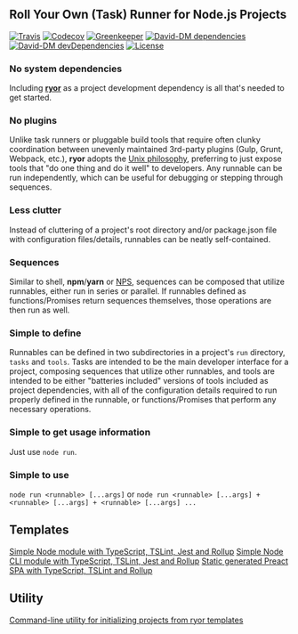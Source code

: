 ## Roll Your Own (Task) Runner for Node.js Projects

[![Travis](https://img.shields.io/travis/ryor-org/ryor.svg)](https://travis-ci.org/ryor-org/ryor/branches)
[![Codecov](https://img.shields.io/codecov/c/github/ryor-org/ryor/v0.1.2.svg)](https://codecov.io/gh/ryor-org/ryor/branch/v0.1.2)
[![Greenkeeper](https://badges.greenkeeper.io/ryor-org/ryor.svg)](https://greenkeeper.io/)
[![David-DM dependencies](https://david-dm.org/ryor-org/ryor/master.svg)](https://david-dm.org/ryor-org/ryor/master)
[![David-DM devDependencies](https://david-dm.org/ryor-org/ryor/dev-status.svg)](https://david-dm.org/ryor-org/ryor/master#info=devDependencies)
[![License](https://img.shields.io/github/license/ryor-org/ryor.svg)](https://github.com/ryor-org/ryor/blob/master/LICENSE)

### No system dependencies

Including **[ryor](https://www.npmjs.com/package/ryor)** as a project development dependency is all that's needed to get started.

### No plugins

Unlike task runners or pluggable build tools that require often clunky coordination between unevenly maintained 3rd-party plugins (Gulp, Grunt, Webpack, etc.), **ryor** adopts the [Unix philosophy](https://en.wikipedia.org/wiki/Unix_philosophy), preferring to just expose tools that "do one thing and do it well" to developers.  Any runnable can be run independently, which can be useful for debugging or stepping through sequences.

### Less clutter

Instead of cluttering of a project's root directory and/or package.json file with configuration files/details, runnables can be neatly self-contained.

### Sequences

Similar to shell, **npm**/**yarn** or [NPS](https://www.npmjs.com/package/nps), sequences can be composed that utilize runnables, either run in series or parallel.  If runnables defined as functions/Promises return sequences themselves, those operations are then run as well.

### Simple to define

Runnables can be defined in two subdirectories in a project's `run` directory, `tasks` and `tools`. Tasks are intended to be the main developer interface for a project, composing sequences that utilize other runnables, and tools are intended to be either "batteries included" versions of tools included as project dependencies, with all of the configuration details required to run properly defined in the runnable, or functions/Promises that perform any necessary operations.

### Simple to get usage information

Just use `node run`.

### Simple to use

`node run <runnable> [...args]` or `node run <runnable> [...args] + <runnable> [...args] + <runnable> [...args] ...`

## Templates

[Simple Node module with TypeScript, TSLint, Jest and Rollup](https://github.com/ryor-org/ryor-simple-module-template)
[Simple Node CLI module with TypeScript, TSLint, Jest and Rollup](https://github.com/ryor-org/ryor-cli-module-template)
[Static generated Preact SPA with TypeScript, TSLint and Rollup](https://github.com/ryor-org/ryor-static-gen-spa-preact-template)

## Utility

[Command-line utility for initializing projects from ryor templates](https://github.com/ryor-org/ryor-init)
